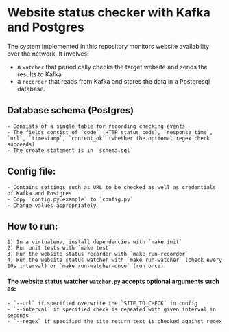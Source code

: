 Website status checker with Kafka and Postgres
==============================================
The system implemented in this repository monitors website availability over the network. It involves: 
- a `watcher` that periodically checks the target website and sends the results to Kafka
- a `recorder` that reads from Kafka and stores the data in a Postgresql database.

Database schema (Postgres)
-------------------------
    - Consists of a single table for recording checking events
    - The fields consist of `code` (HTTP status code), `response_time`, `url`, `timestamp`, `content_ok` (whether the optional regex check succeeds)
    - The create statement is in `schema.sql`

Config file:
------------
    - Contains settings such as URL to be checked as well as credentials of Kafka and Postgres 
    - Copy `config.py.example` to `config.py`
    - Change values appropriately
    
How to run:
-----------
    1) In a virtualenv, install dependencies with `make init`
    2) Run unit tests with `make test`
    3) Run the website status recorder with `make run-recorder`
    4) Run the website status watcher with `make run-watcher` (check every 10s interval) or `make run-watcher-once` (run once)
#### The website status watcher `watcher.py` accepts optional arguments such as: 
    - `--url` if specified overwrite the `SITE_TO_CHECK` in config
    - `--interval` if specified check is repeated with given interval in seconds
    - `--regex` if specified the site return text is checked against regex
